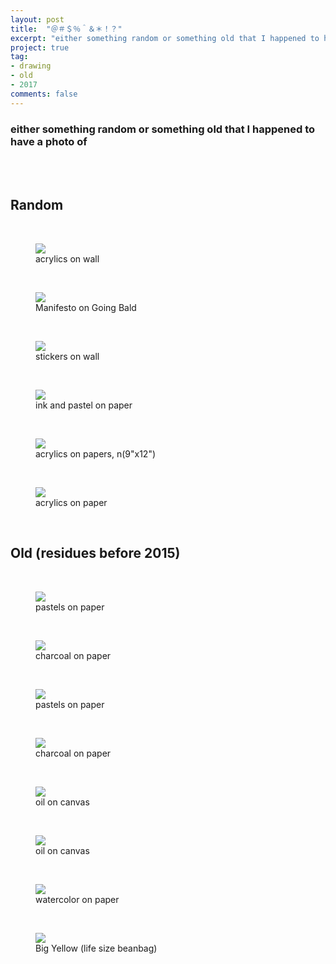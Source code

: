 ```yaml
---
layout: post
title:  "＠＃＄％＾＆＊！？"
excerpt: "either something random or something old that I happened to have a photo of"
project: true
tag:
- drawing
- old
- 2017
comments: false
---
```


### either something random or something old that I happened to have a photo of
<br>
<br>

## Random

<br>

<figure>
	<a href="https://drive.google.com/uc?id=1raPImSc2geyXsZ2_Qe14nmsd7AAYUOfR" class="image-popup"><img src="https://drive.google.com/uc?id=1raPImSc2geyXsZ2_Qe14nmsd7AAYUOfR"></a>
	<figcaption> acrylics on wall </figcaption>
</figure>

<br>

<figure>
	<a href="https://drive.google.com/uc?id=1bROlSshoA7jad_4YhLjeK4MW5n0JLZeA" class="image-popup"><img src="https://drive.google.com/uc?id=1bROlSshoA7jad_4YhLjeK4MW5n0JLZeA"></a>
	<figcaption> Manifesto on Going Bald </figcaption>
</figure>

<br>

<figure>
	<a href="https://drive.google.com/uc?id=1Nh_DCnu0sfgxWdZLtd1gHy0urHxOG4k9" class="image-popup"><img src="https://drive.google.com/uc?id=1Nh_DCnu0sfgxWdZLtd1gHy0urHxOG4k9"></a>
	<figcaption> stickers on wall </figcaption>
</figure>

<br>

<figure>
	<a href="https://drive.google.com/uc?id=1nWb-nNBCDSW89NFJeeeoxQfgtzC3ZevY" class="image-popup"><img src="https://drive.google.com/uc?id=1nWb-nNBCDSW89NFJeeeoxQfgtzC3ZevY"></a>
	<figcaption> ink and pastel on paper </figcaption>
</figure>

<br>

<figure>
	<a href="https://drive.google.com/uc?id=1rmAgYNdzX2_qUNbE_T6CgiwODxowfkVr" class="image-popup"><img src="https://drive.google.com/uc?id=1rmAgYNdzX2_qUNbE_T6CgiwODxowfkVr"></a>
	<figcaption> acrylics on papers, n(9"x12") </figcaption>
</figure>

<br>

<figure>
	<a href="https://drive.google.com/uc?id=1myslhg9NA9HPmq1lr2wFykafjHIh6an7" class="image-popup"><img src="https://drive.google.com/uc?id=1myslhg9NA9HPmq1lr2wFykafjHIh6an7"></a>
	<figcaption> acrylics on paper </figcaption>
</figure>

<br>

## Old (residues before 2015)

<br>

<figure>
	<a href="https://drive.google.com/uc?id=0B_c7340CNfFDTE1mQm5WSW9WT1k" class="image-popup"><img src="https://drive.google.com/uc?id=0B_c7340CNfFDTE1mQm5WSW9WT1k"></a>
	<figcaption> pastels on paper </figcaption>
</figure>

<br>

<figure>
	<a href="https://drive.google.com/uc?id=0B_c7340CNfFDSFJEdmw1X2pwOGM" class="image-popup"><img src="https://drive.google.com/uc?id=0B_c7340CNfFDSFJEdmw1X2pwOGM"></a>
	<figcaption> charcoal on paper </figcaption>
</figure>



<br>

<figure>
	<a href="https://drive.google.com/uc?id=0B_c7340CNfFDWURhTjFXVmJPZWs" class="image-popup"><img src="https://drive.google.com/uc?id=0B_c7340CNfFDWURhTjFXVmJPZWs"></a>
	<figcaption> pastels on paper </figcaption>
</figure>

<br>

<figure>
	<a href="https://drive.google.com/uc?id=0B_c7340CNfFDSzJScmswenMySUU" class="image-popup"><img src="https://drive.google.com/uc?id=0B_c7340CNfFDSzJScmswenMySUU"></a>
	<figcaption> charcoal on paper </figcaption>
</figure>

<br>

<figure>
	<a href="https://drive.google.com/uc?id=0B_c7340CNfFDSDExTWdvSWxZX28" class="image-popup"><img src="https://drive.google.com/uc?id=0B_c7340CNfFDSDExTWdvSWxZX28"></a>
	<figcaption> oil on canvas </figcaption>
</figure>
<br>

<figure>
	<a href="https://drive.google.com/uc?id=0B_c7340CNfFDenV1VmwxenFrelk" class="image-popup"><img src="https://drive.google.com/uc?id=0B_c7340CNfFDenV1VmwxenFrelk"></a>
	<figcaption> oil on canvas </figcaption>
</figure>
<br>

<figure>
	<a href="https://drive.google.com/uc?id=0B_c7340CNfFDMGJlQmpqR3oyUE0" class="image-popup"><img src="https://drive.google.com/uc?id=0B_c7340CNfFDMGJlQmpqR3oyUE0"></a>
	<figcaption> watercolor on paper </figcaption>
</figure>

<br>

<figure>
	<a href="https://drive.google.com/uc?id=1dhCqysnvNxW3h7EKUNpq0hzclXwxJDVl" class="image-popup"><img src="https://drive.google.com/uc?id=1dhCqysnvNxW3h7EKUNpq0hzclXwxJDVl"></a>
	<figcaption> Big Yellow (life size beanbag) </figcaption>
</figure>
